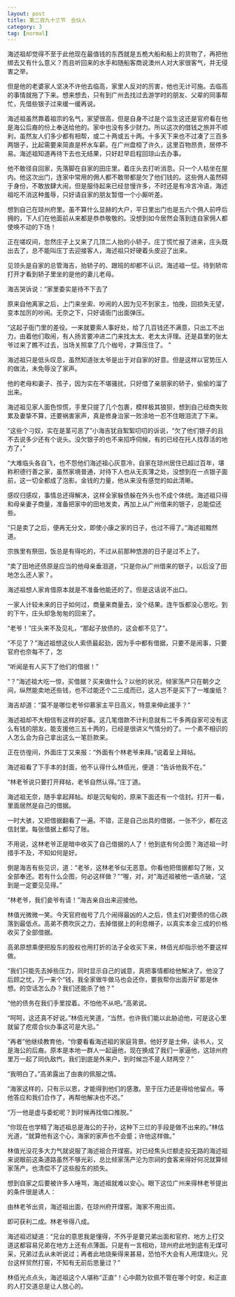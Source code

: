 ```yaml
---
layout: post
title: 第二百九十三节　合伙人
category: 3
tag: [normal]
---
```


海述祖却觉得不至于此他现在最值钱的东西就是五桅大船和船上的货物了，再把他绑去又有什么意义？而且听回来的水手和随船客商说澳州人对大家很客气，并无侵害之举。

但是他的老婆家人坚决不许他去临高，家里人反对的厉害，他也无计可施。去临高的事情就拖了下来。想来想去，只有到广州去找过去游学时的朋友、父辈的同事帮忙，先借些银子过来缓一缓再说。

海述祖虽然靠着祖宗的名气，家望很高，但是自身不过是个监生这还是官府看在他是海公后裔的份上奉送给他的。家中也没有多少财力。所以这次的借钱之旅并不顺利，虽然友人们多少都有相帮，或二十两或五十两。十多天下来也不过凑了三百多两银子，比起需要来简直是杯水车薪。在广州盘桓了许久，这里百物昂贵，居停不易。海述祖知道再待下去也无结果，只好赶早启程回琼山去办事。

他不敢径自回家，先落脚在自家的田庄里。着庄头去打听消息。只一个人枯坐在屋内。他这次出门，连家中常用的佣人都不敢带都是欠了他们钱的。这些佣人虽然碍于身份，不敢放肆大闹，但是服侍起来已经怠慢许多，不时还是有冷言冷语，海述祖吃不消这种羞辱，只好请自家的朋友暂借一个小厮听差。

想到自己在琼州府里。虽不算什么显赫的大户，平日里出门也是五六个佣人前呼后拥的，下人们在他面前从来都是恭恭敬敬的。没想到如今居然会落到连自家佣人都使唤不动的下场！

正在嗟叹间，忽然庄子上又来了几顶二人抬的小轿子。庄丁慌忙报了进来，庄头既出去了，总不能叫庄丁去迎接客人，海述祖只好硬着头皮迎了出来。

见领头是自家的总管海吉，抬轿子的、跟班的却都不认识。海述祖一怔。待到轿帘打开才看到轿子里坐的是他的妻儿老母。

海吉哭诉说：“家里委实是待不下去了

原来自他离家之后，上门来坐索、吵闹的人因为见不到家主，怕挽，回损失无望，变本加厉的吵闹。无奈之下，只好请衙门出面弹压。

“这起子衙门里的差役。一来就要索人事好处，给了几百钱还不满意，只出工不出力，由着他们取闹，有人扬言要冲进二门来找太太、老太太评理。还是县里的张太爷过来了瞧不过去，当场关照拿了几个枷号，才算压住了。”

海述祖只是低头叹息，虽然知道张太爷是出于对自家的好意。但是这样以官势压人的做法，未免辱没了家声。

他的老母和妻子、孩子，因为实在不堪骚扰，只好借了亲朋家的轿子，偷偷的溜了出来。

海述祖见家人面色惊慌，手里只提了几个包裹，模样极其狼狈，想到自己经商失败累及妻挚不算，还要祸害家声，真是修身治家一败涂地一忍不住眼泪流了下来。

“这些个刁奴，实在是茎可恶了”小海吉犹自絮絮叨叨的诉说，“欠了他们银子的且不去说多少还有个说头。没欠银子的也不来招呼伺候，有的已经在托人找荐活的地方了，”

“大难临头各自飞，也不怨他们海述祖心灰意冷，自家在琼州居住已超过百年，堪称积德行善之家，虽然家境普通，对待下人也从无亥薄之处，没想到在一点银子面前，这一切全都成了泡影。金钱的力量，他从来没有感觉的如此清晰。

感叹归感叹，事情总还得解决，这样全家躲债躲在外头也不成个体统。海述祖只得和母亲妻子商量，准备把家中的田地发卖，再加上从广州借来的银子，总能偿还些。

“只是卖了之后，便再无分文，即使小康之家的日子，也过不得了。”海述祖黯然道。

宗族里有祭田，饭总是有得吃的，不过从前那种悠游的日子是过不上了。

“卖了田地还债原是应当的他母亲垂泪道，“只是你从广州借来的银子，以后没了田地怎么还人家？。

海述祖想人家肯借原本就是不准备他能还的了。但是这话说不出口。

一家人计较未来的日子如何过，商量来商量去，没个结果。连午饭都没心思吃。到的下午，庄头却急匆匆的回来了。

“老爷！”庄头来不及见礼，“那起子放债的，这会都不见了”。

“不见了？”海述祖想这伙人索债最起劲，因为手中都有借据，只要不是闹事，只要官府也奈每不了，怎

“听闻是有人买下了他们的借据！”

“？”海述祖大吃一惊，买借据？买来做什么？以他的状况，倾家荡产只在朝夕之间，纵然能卖地还些钱，也不过能还个二三成而已，这人岂不是买下了一堆废纸？

海吉却道：“莫不是哪位老爷仰慕家主平日高义，特意来伸此援手？”

海述祖却不大相信有这样的好事。这几笔借款不计利息就有二千多两自家可没有这么有钱的朋友。能支援他三五十两的，已经是很讲义气情分的了。一个素不相识的人怎么会为自己拿出这么一笔巨款来。

正在彷徨间，外面庄丁又来报：“外面有个林老爷来拜。”说着呈上拜帖。

海述祖看了下手本的封面，他不认得什么林佰光，便道：“告诉他我不在。”

“林老爷说只要打开拜帖，老爷自然认得。”庄丁道。

海述祖无奈，随手拿起拜帖。却是沉甸甸的，原来下面还有一个信封。打开一看，里面居然是自己的借据。

一时大骇，又把借据翻看了一遍。不错，正是自己出具的借据，一张不少，都在这信封里。每张借据上都勾了账。

不用说，这林老爷正是暗中收买了自己借据的人了！他到底有何企图？海述祖一时措手不及，不知如何是好。

倒是海吉有些见识，道：“老爷，这林老爷似无恶意。你看他把借据都勾了账，又全部奉还。若有什么企图，何必这样做？”“喔，对，对”海述祖被他一语点破，“这到是一定要见见得。”

“林老爷，我们妾爷有请！”海吉亲自出来迎接他。

林值光微微一笑。今天官府枷号了几个闹得最凶的人之后，债主们对要债的信心跌落到最低点。高弟不费吹灰之力，去掉借据上的利息帽子，以真实本金三成的价格收买了全部借据。

高弟原想乘便把股东的股权也用打折的法子全收买下来，林佰光却指示他不要这样做。

“我们只能先去掉些压力，同时显示自己的诚意，真把事情都给他解决了。他没了后顾之忧，万一来个“钱，我全家做牛做马也会还你，要我帮你出面开矿那是休想。的空话怎么办？我们还能杀了他？”

“他的债务在我们手里捏着。不怕他不从吧。”高弟说。

“呵呵，这还真不好说。”林佰光笑道，“当然，也许我们能以此胁迫他，可是这心里就留了疙瘩合伙办事这可是大忌。”

“再者”他继续教育他，“你要看看海述祖的家庭背景。他好歹是士伸，读书人，又是海公的后裔。原本是本地一群人一起逼他，现在换成了我们一家逼他，这琼州府里万一起了同仇敌忾，我们到底是外来户，到时候岂不是人财两空？”

“我明白了。”高弟露出了由衷的佩服之情。

“海家这样的，只有示以恩，才能得到他们的感激。至于压力还是得给他留点。等他答应和我们合作了，再帮他解决也不迟。”

“万一他是虚与委蛇呢？到时候再找借口推脱。”

“你现在也学精了海述祖总是海公的子孙，这种下三烂的手段是做不出来的。”林估光道，“就算他有这个心，海家的家声也不会蹙；许他这样做。”

林值光没花多大力气就说服了海述祖合开煤窑。对已经焦头烂额走投无路的海述祖来说眼前这条道路虽然不够光彩，总比倾家荡产沦为宗祠的食客来得好何况就算倾家荡产。也清偿不了这些股东的损失。

想到自家之后要被许多人唾骂，海述祖就难以安心。眼下这位广州来得林老爷提出的条件很是诱人：

由林老爷出资，海述祖出面，在琼州府开煤窑。海家不用出资。

即可获利二成。林老爷得八成。

海述祖迟疑道：“兄台的意思我是懂得，不外乎是要兄弟出面和官府、地方上打交道这都容易兄弟在地方上还有点薄面。只是有一言相劝，琼州府此地到底有无煤可采，兄弟过去从未听说过；再者此地烧柴得来甚易，恐怕不大会有人用煤烧火。兄台这样贸然打窑，不知有无前后思量过？”

林佰光点点头，海述祖这个人堪称“正直”！心中颇为钦佩不管在哪个时空，和正直的人打交道总是让人放心的。